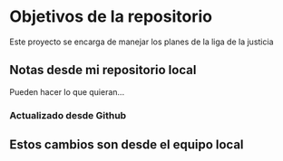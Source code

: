 # Objetivos de la repositorio

Este proyecto se encarga de manejar los planes de la liga de la justicia


## Notas desde mi repositorio local
Pueden hacer lo que quieran...

### Actualizado desde Github

## Estos cambios son desde el equipo local

